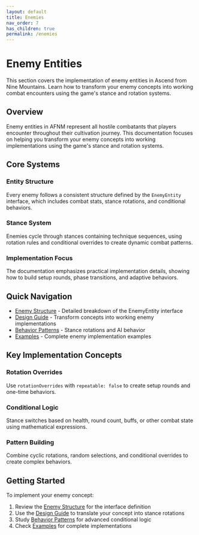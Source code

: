 ```yaml
---
layout: default
title: Enemies
nav_order: 7
has_children: true
permalink: /enemies
---
```


# Enemy Entities

This section covers the implementation of enemy entities in Ascend from Nine Mountains. Learn how to transform your enemy concepts into working combat encounters using the game's stance and rotation systems.

## Overview

Enemy entities in AFNM represent all hostile combatants that players encounter throughout their cultivation journey. This documentation focuses on helping you transform your enemy concepts into working implementations using the game's stance and rotation systems.

## Core Systems

### Entity Structure

Every enemy follows a consistent structure defined by the `EnemyEntity` interface, which includes combat stats, stance rotations, and conditional behaviors.

### Stance System

Enemies cycle through stances containing technique sequences, using rotation rules and conditional overrides to create dynamic combat patterns.

### Implementation Focus

The documentation emphasizes practical implementation details, showing how to build setup rounds, phase transitions, and adaptive behaviors.

## Quick Navigation

- [Enemy Structure](enemy-structure.md) - Detailed breakdown of the EnemyEntity interface
- [Design Guide](design-guide.md) - Transform concepts into working enemy implementations
- [Behavior Patterns](behavior-patterns.md) - Stance rotations and AI behavior
- [Examples](examples.md) - Complete enemy implementation examples

## Key Implementation Concepts

### Rotation Overrides

Use `rotationOverrides` with `repeatable: false` to create setup rounds and one-time behaviors.

### Conditional Logic

Stance switches based on health, round count, buffs, or other combat state using mathematical expressions.

### Pattern Building

Combine cyclic rotations, random selections, and conditional overrides to create complex behaviors.

## Getting Started

To implement your enemy concept:

1. Review the [Enemy Structure](enemy-structure.md) for the interface definition
2. Use the [Design Guide](design-guide.md) to translate your concept into stance rotations
3. Study [Behavior Patterns](behavior-patterns.md) for advanced conditional logic
4. Check [Examples](examples.md) for complete implementations
